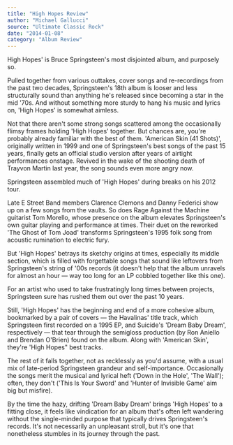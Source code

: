 ```yaml
---
title: "High Hopes Review"
author: "Michael Gallucci"
source: "Ultimate Classic Rock"
date: "2014-01-08"
category: "Album Review"
---
```


High Hopes' is Bruce Springsteen's most disjointed album, and purposely so.

Pulled together from various outtakes, cover songs and re-recordings from the past two decades, Springsteen's 18th album is looser and less structurally sound than anything he's released since becoming a star in the mid '70s. And without something more sturdy to hang his music and lyrics on, 'High Hopes' is somewhat aimless.

Not that there aren't some strong songs scattered among the occasionally flimsy frames holding 'High Hopes' together. But chances are, you're probably already familiar with the best of them. 'American Skin (41 Shots)', originally written in 1999 and one of Springsteen's best songs of the past 15 years, finally gets an official studio version after years of airtight performances onstage. Revived in the wake of the shooting death of Trayvon Martin last year, the song sounds even more angry now.

Springsteen assembled much of 'High Hopes' during breaks on his 2012 tour.

Late E Street Band members Clarence Clemons and Danny Federici show up on a few songs from the vaults. So does Rage Against the Machine guitarist Tom Morello, whose presence on the album elevates Springsteen's own guitar playing and performance at times. Their duet on the reworked 'The Ghost of Tom Joad' transforms Springsteen's 1995 folk song from acoustic rumination to electric fury.

But 'High Hopes' betrays its sketchy origins at times, especially its middle section, which is filled with forgettable songs that sound like leftovers from Springsteen's string of '00s records (it doesn't help that the album unravels for almost an hour — way too long for an LP cobbled together like this one).

For an artist who used to take frustratingly long times between projects, Springsteen sure has rushed them out over the past 10 years.

Still, 'High Hopes' has the beginning and end of a more cohesive album, bookmarked by a pair of covers — the Havalinas' title track, which Springsteen first recorded on a 1995 EP, and Suicide's 'Dream Baby Dream', respectively — that tear through the semigloss production (by Ron Aniello and Brendan O'Brien) found on the album. Along with 'American Skin', they're 'High Hopes" best tracks.

The rest of it falls together, not as recklessly as you'd assume, with a usual mix of late-period Springsteen grandeur and self-importance. Occasionally the songs merit the musical and lyrical heft ('Down in the Hole', 'The Wall'); often, they don't ('This Is Your Sword' and 'Hunter of Invisible Game' aim big but misfire).

By the time the hazy, drifting 'Dream Baby Dream' brings 'High Hopes' to a fitting close, it feels like vindication for an album that's often left wandering without the single-minded purpose that typically drives Springsteen's records. It's not necessarily an unpleasant stroll, but it's one that nonetheless stumbles in its journey through the past.
